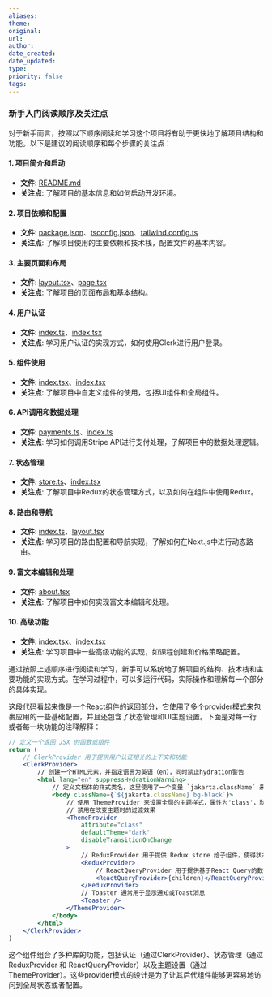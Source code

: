 ```yaml
---
aliases: 
theme: 
original: 
url: 
author: 
date_created: 
date_updated: 
type: 
priority: false
tags:
---
```

### 新手入门阅读顺序及关注点

对于新手而言，按照以下顺序阅读和学习这个项目将有助于更快地了解项目结构和功能。以下是建议的阅读顺序和每个步骤的关注点：

#### 1. 项目简介和启动

- **文件**: [README.md](javascript:void(0))
- **关注点**: 了解项目的基本信息和如何启动开发环境。

#### 2. 项目依赖和配置

- **文件**: [package.json](javascript:void(0))、[tsconfig.json](javascript:void(0))、[tailwind.config.ts](javascript:void(0))
- **关注点**: 了解项目使用的主要依赖和技术栈，配置文件的基本内容。

#### 3. 主要页面和布局

- **文件**: [layout.tsx](javascript:void(0))、[page.tsx](javascript:void(0))
- **关注点**: 了解项目的页面布局和基本结构。

#### 4. 用户认证

- **文件**: [index.ts](javascript:void(0))、[index.tsx](javascript:void(0))
- **关注点**: 学习用户认证的实现方式，如何使用Clerk进行用户登录。

#### 5. 组件使用

- **文件**: [index.tsx](javascript:void(0))、[index.tsx](javascript:void(0))
- **关注点**: 了解项目中自定义组件的使用，包括UI组件和全局组件。

#### 6. API调用和数据处理

- **文件**: [payments.ts](javascript:void(0))、[index.ts](javascript:void(0))
- **关注点**: 学习如何调用Stripe API进行支付处理，了解项目中的数据处理逻辑。

#### 7. 状态管理

- **文件**: [store.ts](javascript:void(0))、[index.tsx](javascript:void(0))
- **关注点**: 了解项目中Redux的状态管理方式，以及如何在组件中使用Redux。

#### 8. 路由和导航

- **文件**: [index.ts](javascript:void(0))、[layout.tsx](javascript:void(0))
- **关注点**: 学习项目的路由配置和导航实现，了解如何在Next.js中进行动态路由。

#### 9. 富文本编辑和处理

- **文件**: [about.tsx](javascript:void(0))
- **关注点**: 了解项目中如何实现富文本编辑和处理。

#### 10. 高级功能

- **文件**: [index.tsx](javascript:void(0))、[index.tsx](javascript:void(0))
- **关注点**: 学习项目中一些高级功能的实现，如课程创建和价格策略配置。

通过按照上述顺序进行阅读和学习，新手可以系统地了解项目的结构、技术栈和主要功能的实现方式。在学习过程中，可以多运行代码，实际操作和理解每一个部分的具体实现。

这段代码看起来像是一个React组件的返回部分，它使用了多个provider模式来包裹应用的一些基础配置，并且还包含了状态管理和UI主题设置。下面是对每一行或者每一块功能的注释解释：

```jsx
// 定义一个返回 JSX 的函数或组件
return (
    // ClerkProvider 用于提供用户认证相关的上下文和功能
    <ClerkProvider>
        // 创建一个HTML元素，并指定语言为英语（en），同时禁止hydration警告
        <html lang="en" suppressHydrationWarning>
            // 定义文档体的样式类名，这里使用了一个变量 `jakarta.className` 来动态设置类名，并设置了背景颜色为黑色
            <body className={`${jakarta.className} bg-black`}>
                // 使用 ThemeProvider 来设置全局的主题样式，属性为'class'，默认主题为'dark'
                // 禁用在改变主题时的过渡效果
                <ThemeProvider
                    attribute="class"
                    defaultTheme="dark"
                    disableTransitionOnChange
                >
                    // ReduxProvider 用于提供 Redux store 给子组件，使得状态管理可以被子组件访问
                    <ReduxProvider>
                        // ReactQueryProvider 用于提供基于React Query的数据获取和管理功能
                        <ReactQueryProvider>{children}</ReactQueryProvider>
                    </ReduxProvider>
                    // Toaster 通常用于显示通知或Toast消息
                    <Toaster />
                </ThemeProvider>
            </body>
        </html>
    </ClerkProvider>
)
```

这个组件组合了多种库的功能，包括认证（通过ClerkProvider）、状态管理（通过ReduxProvider 和 ReactQueryProvider）以及主题设置（通过ThemeProvider）。这些provider模式的设计是为了让其后代组件能够更容易地访问到全局状态或者配置。